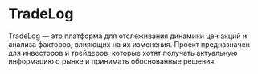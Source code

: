 # TradeLog
TradeLog — это платформа для отслеживания динамики цен акций и анализа факторов, влияющих на их изменения. Проект предназначен для инвесторов и трейдеров, которые хотят получать актуальную информацию о рынке и принимать обоснованные решения.
